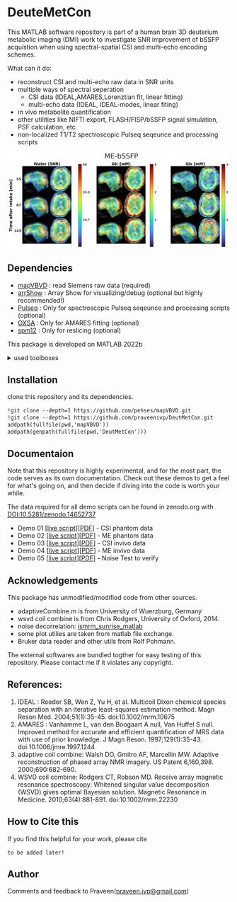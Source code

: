 # DeuteMetCon

This MATLAB software repository is part of a human brain 3D deuterium metabolic imaging (DMI) work to investigate SNR improvement of bSSFP acquistion when using spectral-spatial CSI and multi-echo encoding schemes.

What can it do:

- reconstruct CSI and multi-echo raw data in SNR units
- multiple ways of spectral seperation 
    - CSI data (IDEAL,AMARES,Lorenztian fit, linear fitting)
    - multi-echo data (IDEAL, IDEAL-modes, linear fiting)
- in vivo metabolite quantification
- other utilities like NIFTI export, FLASH/FISP/bSSFP signal simulation, PSF calculation, etc
- non-localized T1/T2 spectroscopic Pulseq seqeunce and processing scripts

![alt text](./doc/images/sample_ME_DMI.jpg "Dynamic deuterium metabolic imaging")

## Dependencies
- [mapVBVD](https://github.com/pehses/mapVBVD.git) : read Siemens raw data (required)
- [arrShow](https://github.com/btasdelen/arrShow.git) : Array Show for visualizing/debug (optional but highly recommended!)
- [Pulseq](https://github.com/pulseq/pulseq.git) : Only for spectroscopic Pulseq seqeunce and processing scripts (optional)
- [OXSA](https://github.com/OXSAtoolbox/OXSA.git) : Only for AMARES fitting (optional)
- [spm12](https://github.com/spm/spm12.git) : Only for reslicing (optional)

This package is developed on MATLAB 2022b
<details>
<summary>used toolboxes</summary>
1, MATLAB
2, Optimization Toolbox
3, Signal Processing Toolbox
4, Symbolic Math Toolbox
5, Image Processing Toolbox
6, Curve Fitting Toolbox
7, Parallel Computing Toolbox
8, Automated Driving Toolbox
9, Lidar Toolbox
10, Navigation Toolbox
11, Robotics System Toolbox
12, ROS Toolbox
13, UAV Toolbox

8-13: probably only required for dumb geometric tranformation for NIFTI export!

from `[fList, pList] = matlab.codetools.requiredFilesAndProducts('MetCon_CSI.m')`
</details>

## Installation

clone this repository and its dependencies.  
```
!git clone --depth=1 https://github.com/pehses/mapVBVD.git
!git clone --depth=1 https://github.com/praveenivp/DeutMetCon.git
addpath(fullfile(pwd,'mapVBVD'))
addpath(genpath(fullfile(pwd,'DeutMetCon')))

```
## Documentaion

Note that this repository is highly experimental, and for the most part, the code serves as its own documentation. Check out these demos to get a feel for what's going on, and then decide if diving into the code is worth your while.

The data required  for all demo scripts can be found in zenodo.org with [DOI:10.5281/zenodo.14652737](https://doi.org/10.5281/zenodo.14652737) 

- Demo 01 [[live script](./doc/demo01_CSI_phantom.mlx)][[PDF](./doc/demo01_CSI_phantom.pdf)] - CSI phantom data 
- Demo 02 [[live script](./doc/demo02_ME_phantom.mlx)][[PDF](./doc/demo02_ME_phantom.pdf)] - ME phantom data 
- Demo 03 [[live script](./doc/demo03_CSI_invivo.mlx)][[PDF](./doc/demo03_CSI_invivo.pdf)] - CSI invivo data 
- Demo 04 [[live script](./doc/demo04_ME_invivo.mlx)][[PDF](./doc/demo04_ME_invivo.pdf)] - ME invivo data 
- Demo 05 [[live script](./doc/demo05_NoiseTest.mlx)][[PDF](./doc/demo05_NoiseTest.pdf)] - Noise Test to verify


## Acknowledgements 
This package has unmodified/modified code from other sources. 
- adaptiveCombine.m is from  University of Wuerzburg, Germany
- wsvd coil combine is from Chris Rodgers, University of Oxford, 2014.
- noise decorrelation: [ismrm_sunrise_matlab](https://github.com/hansenms/ismrm_sunrise_matlab.git)
- some plot utilies are taken from matlab file exchange.
- Bruker data reader and other utils from Rolf Pohmann. 

The external softwares are bundled togther for easy testing of this repository. Please contact me if it violates any copyright.

## References:

1. IDEAL : Reeder SB, Wen Z, Yu H, et al. Multicoil Dixon chemical species separation with an iterative least-squares estimation method. Magn Reson Med. 2004;51(1):35-45. doi:10.1002/mrm.10675
2. AMARES : Vanhamme L, van den Boogaart A  null, Van Huffel S  null. Improved method for accurate and efficient quantification of MRS data with use of prior knowledge. J Magn Reson. 1997;129(1):35-43. doi:10.1006/jmre.1997.1244
3. adaptive coil combine: Walsh DO, Gmitro AF, Marcellin MW. Adaptive reconstruction of phased array NMR imagery. US Patent 6,160,398. 2000;690:682-690.  
4. WSVD coil combine: Rodgers CT, Robson MD. Receive array magnetic resonance spectroscopy: Whitened singular value decomposition (WSVD) gives optimal Bayesian solution. Magnetic Resonance in Medicine. 2010;63(4):881-891. doi:10.1002/mrm.22230

## How to Cite this
If you find this helpful for your work, please cite 

```
to be added later!
```

## Author
Comments and feedback to Praveen(praveen.ivp@gmail.com) 